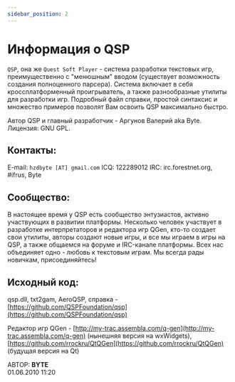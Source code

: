 ```yaml
---
sidebar_position: 2
---
```


# Информация о QSP
<!-- [:informarch_qspinfo] -->

`QSP`, она же `Quest Soft Player`  - система разработки текстовых игр, преимущественно с "менюшным" вводом (существует возможность создания полноценного парсера). Система включает в себя кроссплатформенный проигрыватель, а также разнообразные утилиты для разработки игр. Подробный файл справки, простой синтаксис и множество примеров позволят Вам освоить QSP максимально быстро.

Автор QSP и главный разработчик - Аргунов Валерий aka Byte. Лицензия: GNU GPL.

## Контакты:

E-mail: `hzdbyte [AT] gmail.com`
ICQ: 122289012
IRC: irc.forestnet.org, #ifrus, Byte

## Сообщество:

В настоящее время у QSP есть сообщество энтузиастов, активно участвующих в развитии платформы. Несколько человек участвует в разработке интерпретаторов и редактора игр QGen, кто-то создает свои утилиты, авторы создают новые игры, и все мы играем в игры на QSP, а также общаемся на форуме и IRC-канале платформы. Всех нас объединяет одно - любовь к текстовым играм. Мы всегда рады новичкам, присоединяйтесь!

## Исходный код:

qsp.dll, txt2gam, AeroQSP, справка - [https://github.com/QSPFoundation/qsp](https://github.com/QSPFoundation/qsp)

Редактор игр QGen - [http://my-trac.assembla.com/q-gen](http://my-trac.assembla.com/q-gen) (нынешняя версия на wxWidgets), [https://github.com/rrockru/QtQGen](https://github.com/rrockru/QtQGen) (будущая версия на Qt)

АВТОР: **BYTE**  
01.06.2010 11:20